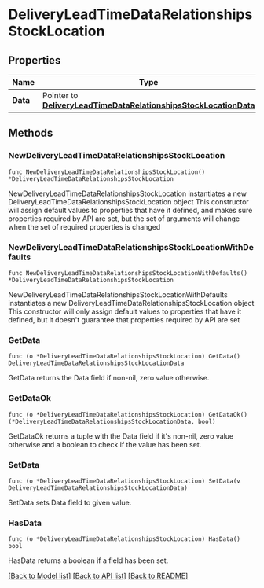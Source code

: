 # DeliveryLeadTimeDataRelationshipsStockLocation

## Properties

Name | Type | Description | Notes
------------ | ------------- | ------------- | -------------
**Data** | Pointer to [**DeliveryLeadTimeDataRelationshipsStockLocationData**](DeliveryLeadTimeDataRelationshipsStockLocationData.md) |  | [optional] 

## Methods

### NewDeliveryLeadTimeDataRelationshipsStockLocation

`func NewDeliveryLeadTimeDataRelationshipsStockLocation() *DeliveryLeadTimeDataRelationshipsStockLocation`

NewDeliveryLeadTimeDataRelationshipsStockLocation instantiates a new DeliveryLeadTimeDataRelationshipsStockLocation object
This constructor will assign default values to properties that have it defined,
and makes sure properties required by API are set, but the set of arguments
will change when the set of required properties is changed

### NewDeliveryLeadTimeDataRelationshipsStockLocationWithDefaults

`func NewDeliveryLeadTimeDataRelationshipsStockLocationWithDefaults() *DeliveryLeadTimeDataRelationshipsStockLocation`

NewDeliveryLeadTimeDataRelationshipsStockLocationWithDefaults instantiates a new DeliveryLeadTimeDataRelationshipsStockLocation object
This constructor will only assign default values to properties that have it defined,
but it doesn't guarantee that properties required by API are set

### GetData

`func (o *DeliveryLeadTimeDataRelationshipsStockLocation) GetData() DeliveryLeadTimeDataRelationshipsStockLocationData`

GetData returns the Data field if non-nil, zero value otherwise.

### GetDataOk

`func (o *DeliveryLeadTimeDataRelationshipsStockLocation) GetDataOk() (*DeliveryLeadTimeDataRelationshipsStockLocationData, bool)`

GetDataOk returns a tuple with the Data field if it's non-nil, zero value otherwise
and a boolean to check if the value has been set.

### SetData

`func (o *DeliveryLeadTimeDataRelationshipsStockLocation) SetData(v DeliveryLeadTimeDataRelationshipsStockLocationData)`

SetData sets Data field to given value.

### HasData

`func (o *DeliveryLeadTimeDataRelationshipsStockLocation) HasData() bool`

HasData returns a boolean if a field has been set.


[[Back to Model list]](../README.md#documentation-for-models) [[Back to API list]](../README.md#documentation-for-api-endpoints) [[Back to README]](../README.md)


